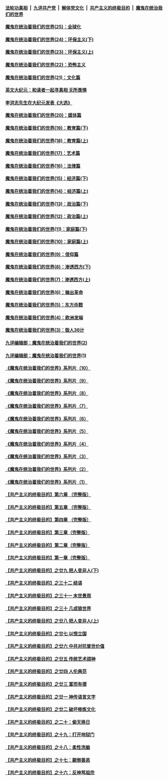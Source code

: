

####  [法轮功真相](../../../../basic/blob/master/README.md?t=02051731) &nbsp;|&nbsp; [九评共产党](../../../../9ping.md/blob/master/README.md?t=02051731) &nbsp;|&nbsp; [解体党文化](../../../../jtdwh.md/blob/master/README.md?t=02051731)  &nbsp;|&nbsp; [共产主义的终极目的](../../../../gczydzjmd.md/blob/master/README.md?t=02051731) &nbsp;|&nbsp; [魔鬼在统治我们的世界](../../../../mgztzwmdsj.md/blob/master/README.md?t=02051731) 

#### [魔鬼在统治着我们的世界(25)：全球化](../pages/nsc422/n10788205.md?t=02051731) 

#### [魔鬼在统治着我们的世界(24)：环保主义(下)](../pages/nsc422/n10695307.md?t=02051731) 

#### [魔鬼在统治着我们的世界(23)：环保主义(上)](../pages/nsc422/n10688613.md?t=02051731) 

#### [魔鬼在统治着我们的世界(22)：恐怖主义](../pages/nsc422/n10614727.md?t=02051731) 

#### [魔鬼在统治着我们的世界(21)：文化篇](../pages/nsc422/n10597706.md?t=02051731) 

#### [英文大纪元：和读者一起寻真相 无所畏惧](../pages/nsc422/n12542027.md?t=02051731) 

#### [李洪志先生在大纪元发表《大选》](../pages/nsc422/n12534746.md?t=02051731) 

#### [魔鬼在统治着我们的世界(20)：媒体篇](../pages/nsc422/n10586579.md?t=02051731) 

#### [魔鬼在统治着我们的世界(19)：教育篇(下)](../pages/nsc422/n10564808.md?t=02051731) 

#### [魔鬼在统治着我们的世界(18)：教育篇(上)](../pages/nsc422/n10526970.md?t=02051731) 

#### [魔鬼在统治着我们的世界(17)：艺术篇](../pages/nsc422/n10499093.md?t=02051731) 

#### [魔鬼在统治着我们的世界(16)：法律篇](../pages/nsc422/n10485969.md?t=02051731) 

#### [魔鬼在统治着我们的世界(15)：经济篇(下)](../pages/nsc422/n10469975.md?t=02051731) 

#### [魔鬼在统治着我们的世界(14)：经济篇(上)](../pages/nsc422/n10457370.md?t=02051731) 

#### [魔鬼在统治着我们的世界(13)：政治篇(下)](../pages/nsc422/n10448270.md?t=02051731) 

#### [魔鬼在统治着我们的世界(12)：政治篇(上)](../pages/nsc422/n10444576.md?t=02051731) 

#### [魔鬼在统治着我们的世界(11)：家庭篇(下)](../pages/nsc422/n10440961.md?t=02051731) 

#### [魔鬼在统治着我们的世界(10)：家庭篇(上)](../pages/nsc422/n10435448.md?t=02051731) 

#### [魔鬼在统治着我们的世界(9)：信仰篇](../pages/nsc422/n10432159.md?t=02051731) 

#### [魔鬼在统治着我们的世界(8)：渗透西方(下)](../pages/nsc422/n10429603.md?t=02051731) 

#### [魔鬼在统治着我们的世界(7)：渗透西方(上)](../pages/nsc422/n10426013.md?t=02051731) 

#### [魔鬼在统治着我们的世界(6)：输出革命](../pages/nsc422/n10421536.md?t=02051731) 

#### [魔鬼在统治着我们的世界(5)：东方杀戮](../pages/nsc422/n10417707.md?t=02051731) 

#### [魔鬼在统治着我们的世界(4)：欧洲发端](../pages/nsc422/n10414890.md?t=02051731) 

#### [魔鬼在统治着我们的世界(3)：毁人36计](../pages/nsc422/n10411583.md?t=02051731) 

#### [九评编辑部：魔鬼在统治着我们的世界(2)](../pages/nsc422/n10410036.md?t=02051731) 

#### [九评编辑部：魔鬼在统治着我们的世界(1)](../pages/nsc422/n10406825.md?t=02051731) 

#### [《魔鬼在统治着我们的世界》系列片（10）](../pages/nsc422/n12292670.md?t=02051731) 

#### [《魔鬼在统治着我们的世界》系列片（9）](../pages/nsc422/n12290859.md?t=02051731) 

#### [《魔鬼在统治着我们的世界》系列片（8）](../pages/nsc422/n12287445.md?t=02051731) 

#### [《魔鬼在统治着我们的世界》系列片（7）](../pages/nsc422/n12283425.md?t=02051731) 

#### [《魔鬼在统治着我们的世界》系列片（6）](../pages/nsc422/n12282314.md?t=02051731) 

#### [《魔鬼在统治着我们的世界》系列片（5）](../pages/nsc422/n12281419.md?t=02051731) 

#### [《魔鬼在统治着我们的世界》系列片（4）](../pages/nsc422/n12274024.md?t=02051731) 

#### [《魔鬼在统治着我们的世界》系列片（3）](../pages/nsc422/n12271322.md?t=02051731) 

#### [《魔鬼在统治着我们的世界》系列片（2）](../pages/nsc422/n12269049.md?t=02051731) 

#### [《魔鬼在统治着我们的世界》系列片（1）](../pages/nsc422/n12267575.md?t=02051731) 

#### [【共产主义的终极目的】第六章 （完整版）](../pages/nsc422/n11428913.md?t=02051731) 

#### [【共产主义的终极目的】第五章 （完整版）](../pages/nsc422/n11428912.md?t=02051731) 

#### [【共产主义的终极目的】第四章 （完整版）](../pages/nsc422/n11428907.md?t=02051731) 

#### [【共产主义的终极目的】第三章（完整版）](../pages/nsc422/n11428848.md?t=02051731) 

#### [【共产主义的终极目的】第二章（完整版）](../pages/nsc422/n11428831.md?t=02051731) 

#### [【共产主义的终极目的】第一章（完整版）](../pages/nsc422/n11417651.md?t=02051731) 

#### [【共产主义的终极目的】之廿九 把人变非人(下)](../pages/nsc422/n11344140.md?t=02051731) 

#### [【共产主义的终极目的】之三十二 结语](../pages/nsc422/n11360535.md?t=02051731) 

#### [【共产主义的终极目的】之三十一 末世景观](../pages/nsc422/n11351129.md?t=02051731) 

#### [【共产主义的终极目的】之三十 几成狼世界](../pages/nsc422/n11348280.md?t=02051731) 

#### [【共产主义的终极目的】之廿八 把人变非人(上)](../pages/nsc422/n11340492.md?t=02051731) 

#### [【共产主义的终极目的】之廿七 以恨立国](../pages/nsc422/n11336944.md?t=02051731) 

#### [【共产主义的终极目的】之廿六 中共对抗普世价值](../pages/nsc422/n11324785.md?t=02051731) 

#### [【共产主义的终极目的】之廿五 传统艺术颂神](../pages/nsc422/n11296396.md?t=02051731) 

#### [【共产主义的终极目的】之廿四 人伦典范](../pages/nsc422/n11296397.md?t=02051731) 

#### [【共产主义的终极目的】之廿三 富而有德](../pages/nsc422/n11283598.md?t=02051731) 

#### [【共产主义的终极目的】之廿一 神传语言文字](../pages/nsc422/n11263265.md?t=02051731) 

#### [【共产主义的终极目的】之廿二 破坏修炼文化](../pages/nsc422/n11245728.md?t=02051731) 

#### [【共产主义的终极目的】之二十：偷天换日](../pages/nsc422/n11238846.md?t=02051731) 

#### [【共产主义的终极目的】之十九：打开地狱门](../pages/nsc422/n11206376.md?t=02051731) 

#### [【共产主义的终极目的】之十八：柔性洗脑](../pages/nsc422/n11199994.md?t=02051731) 

#### [【共产主义的终极目的】之十七：颠倒善恶](../pages/nsc422/n11179782.md?t=02051731) 

#### [【共产主义的终极目的】之十六：反神骂祖宗](../pages/nsc422/n11166798.md?t=02051731) 


